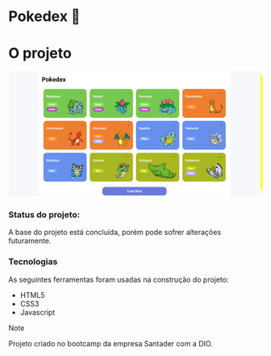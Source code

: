 # Pokedex 🐉

# O projeto
![Imagem do Projeto](./assets/img/pokedex-project-img.png)


### Status do projeto: 
A base do projeto está concluída, porém pode sofrer alterações futuramente.

### Tecnologias
As seguintes ferramentas foram usadas na construção do projeto:
- HTML5
- CSS3
- Javascript

> [!NOTE]
> Projeto criado no bootcamp da empresa Santader com a DIO.

